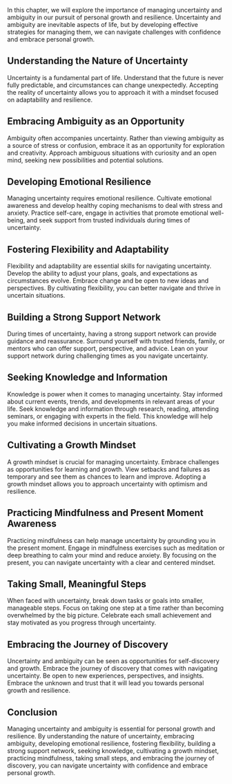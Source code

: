 
In this chapter, we will explore the importance of managing uncertainty and ambiguity in our pursuit of personal growth and resilience. Uncertainty and ambiguity are inevitable aspects of life, but by developing effective strategies for managing them, we can navigate challenges with confidence and embrace personal growth.

Understanding the Nature of Uncertainty
---------------------------------------

Uncertainty is a fundamental part of life. Understand that the future is never fully predictable, and circumstances can change unexpectedly. Accepting the reality of uncertainty allows you to approach it with a mindset focused on adaptability and resilience.

Embracing Ambiguity as an Opportunity
-------------------------------------

Ambiguity often accompanies uncertainty. Rather than viewing ambiguity as a source of stress or confusion, embrace it as an opportunity for exploration and creativity. Approach ambiguous situations with curiosity and an open mind, seeking new possibilities and potential solutions.

Developing Emotional Resilience
-------------------------------

Managing uncertainty requires emotional resilience. Cultivate emotional awareness and develop healthy coping mechanisms to deal with stress and anxiety. Practice self-care, engage in activities that promote emotional well-being, and seek support from trusted individuals during times of uncertainty.

Fostering Flexibility and Adaptability
--------------------------------------

Flexibility and adaptability are essential skills for navigating uncertainty. Develop the ability to adjust your plans, goals, and expectations as circumstances evolve. Embrace change and be open to new ideas and perspectives. By cultivating flexibility, you can better navigate and thrive in uncertain situations.

Building a Strong Support Network
---------------------------------

During times of uncertainty, having a strong support network can provide guidance and reassurance. Surround yourself with trusted friends, family, or mentors who can offer support, perspective, and advice. Lean on your support network during challenging times as you navigate uncertainty.

Seeking Knowledge and Information
---------------------------------

Knowledge is power when it comes to managing uncertainty. Stay informed about current events, trends, and developments in relevant areas of your life. Seek knowledge and information through research, reading, attending seminars, or engaging with experts in the field. This knowledge will help you make informed decisions in uncertain situations.

Cultivating a Growth Mindset
----------------------------

A growth mindset is crucial for managing uncertainty. Embrace challenges as opportunities for learning and growth. View setbacks and failures as temporary and see them as chances to learn and improve. Adopting a growth mindset allows you to approach uncertainty with optimism and resilience.

Practicing Mindfulness and Present Moment Awareness
---------------------------------------------------

Practicing mindfulness can help manage uncertainty by grounding you in the present moment. Engage in mindfulness exercises such as meditation or deep breathing to calm your mind and reduce anxiety. By focusing on the present, you can navigate uncertainty with a clear and centered mindset.

Taking Small, Meaningful Steps
------------------------------

When faced with uncertainty, break down tasks or goals into smaller, manageable steps. Focus on taking one step at a time rather than becoming overwhelmed by the big picture. Celebrate each small achievement and stay motivated as you progress through uncertainty.

Embracing the Journey of Discovery
----------------------------------

Uncertainty and ambiguity can be seen as opportunities for self-discovery and growth. Embrace the journey of discovery that comes with navigating uncertainty. Be open to new experiences, perspectives, and insights. Embrace the unknown and trust that it will lead you towards personal growth and resilience.

Conclusion
----------

Managing uncertainty and ambiguity is essential for personal growth and resilience. By understanding the nature of uncertainty, embracing ambiguity, developing emotional resilience, fostering flexibility, building a strong support network, seeking knowledge, cultivating a growth mindset, practicing mindfulness, taking small steps, and embracing the journey of discovery, you can navigate uncertainty with confidence and embrace personal growth.
